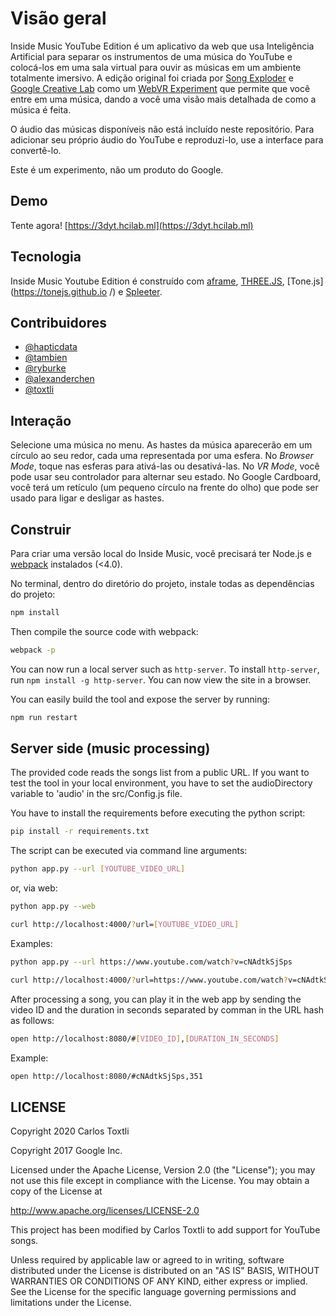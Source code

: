 # Visão geral

Inside Music YouTube Edition é um aplicativo da web que usa Inteligência Artificial para separar os instrumentos de uma música do YouTube e colocá-los em uma sala virtual para ouvir as músicas em um ambiente totalmente imersivo. A edição original foi criada por [Song Exploder](http://songexploder.net/) e [Google Creative Lab](https://thefwa.com/) como um [WebVR Experiment](https://webvrexperiments.com ) que permite que você entre em uma música, dando a você uma visão mais detalhada de como a música é feita.

O áudio das músicas disponíveis não está incluído neste repositório. Para adicionar seu próprio áudio do YouTube e reproduzi-lo, use a interface para convertê-lo.

Este é um experimento, não um produto do Google.

## Demo

Tente agora! [https://3dyt.hcilab.ml](https://3dyt.hcilab.ml)

## Tecnologia

Inside Music Youtube Edition é construído com [aframe](https://aframe.io), [THREE.JS](https://threejs.org), [Tone.js](https://tonejs.github.io /) e [Spleeter](https://github.com/deezer/spleeter).

## Contribuidores

* [@hapticdata](https://github.com/hapticdata)
* [@tambien](https://github.com/tambien)
* [@ryburke](https://github.com/ryburke)
* [@alexanderchen](https://github.com/alexanderchen)
* [@toxtli](https://github.com/toxtli)

## Interação

Selecione uma música no menu. As hastes da música aparecerão em um círculo ao seu redor, cada uma representada por uma esfera. No _Browser Mode_, toque nas esferas para ativá-las ou desativá-las. No _VR Mode_, você pode usar seu controlador para alternar seu estado. No Google Cardboard, você terá um retículo (um pequeno círculo na frente do olho) que pode ser usado para ligar e desligar as hastes.

## Construir

Para criar uma versão local do Inside Music, você precisará ter Node.js e [webpack](https://webpack.github.io/) instalados (<4.0).

No terminal, dentro do diretório do projeto, instale todas as dependências do projeto:

```bash
npm install
```

Then compile the source code with webpack:

```bash
webpack -p
```

You can now run a local server such as `http-server`. To install `http-server`, run `npm install -g http-server`. You can now view the site in a browser.

You can easily build the tool and expose the server by running:

```bash
npm run restart
```

## Server side (music processing)

The provided code reads the songs list from a public URL. If you want to test the tool in your local environment, you have to set the audioDirectory variable to 'audio' in the src/Config.js file.

You have to install the requirements before executing the python script:

```bash
pip install -r requirements.txt
```

The script can be executed via command line arguments:

```bash
python app.py --url [YOUTUBE_VIDEO_URL]
```

or, via web:

```bash
python app.py --web
```

```bash
curl http://localhost:4000/?url=[YOUTUBE_VIDEO_URL]
```

Examples:

```bash
python app.py --url https://www.youtube.com/watch?v=cNAdtkSjSps
```

```bash
curl http://localhost:4000/?url=https://www.youtube.com/watch?v=cNAdtkSjSps
```

After processing a song, you can play it in the web app by sending the video ID and the duration in seconds separated by comman in the URL hash as follows:

```bash
open http://localhost:8080/#[VIDEO_ID],[DURATION_IN_SECONDS]
```

Example:

```bash
open http://localhost:8080/#cNAdtkSjSps,351
``` 

## LICENSE

Copyright 2020 Carlos Toxtli

Copyright 2017 Google Inc.

Licensed under the Apache License, Version 2.0 (the "License"); you may not use this file except in compliance with the License. You may obtain a copy of the License at

http://www.apache.org/licenses/LICENSE-2.0

This project has been modified by Carlos Toxtli to add support for YouTube songs.

Unless required by applicable law or agreed to in writing, software distributed under the License is distributed on an "AS IS" BASIS, WITHOUT WARRANTIES OR CONDITIONS OF ANY KIND, either express or implied. See the License for the specific language governing permissions and limitations under the License.
